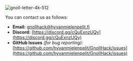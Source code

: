 ![gnoll-letter-4k-512](https://github.com/hyvanmielenpelit/GnollHack/assets/16661034/82e9ea5f-7ac3-4039-9009-883733cedcbf)

You can contact us as follows:

- **Email:** [gnollhack@hyvanmielenpelit.fi](mailto:gnollhack@hyvanmielenpelit.fi)
- **Discord:** [https://discord.gg/cQuExnzUQy](https://discord.gg/cQuExnzUQy)
- **GitHub Issues** *(for bug reporting)*: [https://github.com/hyvanmielenpelit/GnollHack/issues](https://github.com/hyvanmielenpelit/GnollHack/issues)
